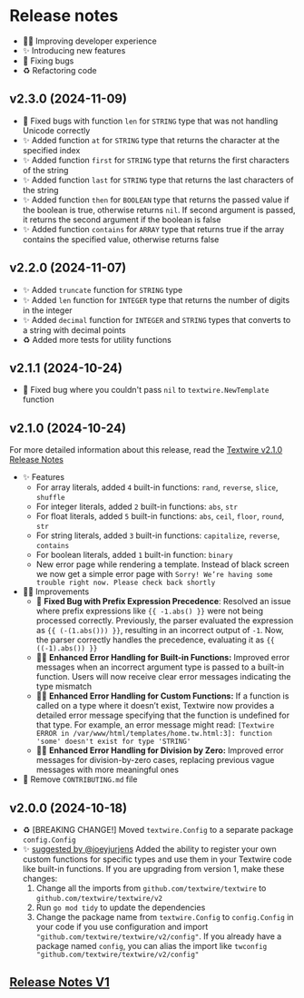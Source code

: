 # Release notes

- 🧑‍💻 Improving developer experience
- ✨ Introducing new features
- 🐛 Fixing bugs
- ♻️ Refactoring code

## v2.3.0 (2024-11-09)
- 🐛 Fixed bugs with function `len` for `STRING` type that was not handling Unicode correctly
- ✨ Added function `at` for `STRING` type that returns the character at the specified index
- ✨ Added function `first` for `STRING` type that returns the first characters of the string
- ✨ Added function `last` for `STRING` type that returns the last characters of the string
- ✨ Added function `then` for `BOOLEAN` type that returns the passed value if the boolean is true, otherwise returns `nil`. If second argument is passed, it returns the second argument if the boolean is false
- ✨ Added function `contains` for `ARRAY` type that returns true if the array contains the specified value, otherwise returns false

## v2.2.0 (2024-11-07)
- ✨ Added `truncate` function for `STRING` type
- ✨ Added `len` function for `INTEGER` type that returns the number of digits in the integer
- ✨ Added `decimal` function for `INTEGER` and `STRING` types that converts to a string with decimal points
- ♻️ Added more tests for utility functions

## v2.1.1 (2024-10-24)
- 🐛 Fixed bug where you couldn't pass `nil` to `textwire.NewTemplate` function

## v2.1.0 (2024-10-24)
For more detailed information about this release, read the [Textwire v2.1.0 Release Notes](https://textwire.github.io/blog/2024/10/24/textwire-v2.1.0-release-notes)

- ✨ Features
    - For array literals, added `4` built-in functions: `rand`, `reverse`, `slice`, `shuffle`
    - For integer literals, added `2` built-in functions: `abs`, `str`
    - For float literals, added `5` built-in functions: `abs`, `ceil`, `floor`, `round`, `str`
    - For string literals, added `3` built-in functions: `capitalize`, `reverse`, `contains`
    - For boolean literals, added `1` built-in function: `binary`
    - New error page while rendering a template. Instead of black screen we now get a simple error page with `Sorry! We’re having some trouble right now. Please check back shortly`
- 🧑‍💻 Improvements
    - 🐛 **Fixed Bug with Prefix Expression Precedence**: Resolved an issue where prefix expressions like `{{ -1.abs() }}` were not being processed correctly. Previously, the parser evaluated the expression as `{{ (-(1.abs())) }}`, resulting in an incorrect output of `-1`. Now, the parser correctly handles the precedence, evaluating it as `{{ ((-1).abs()) }}`
    - 🧑‍💻 **Enhanced Error Handling for Built-in Functions:** Improved error messages when an incorrect argument type is passed to a built-in function. Users will now receive clear error messages indicating the type mismatch
    - 🧑‍💻 **Enhanced Error Handling for Custom Functions:** If a function is called on a type where it doesn’t exist, Textwire now provides a detailed error message specifying that the function is undefined for that type. For example, an error message might read: `[Textwire ERROR in /var/www/html/templates/home.tw.html:3]: function 'some' doesn't exist for type 'STRING'`
    - 🧑‍💻 **Enhanced Error Handling for Division by Zero:** Improved error messages for division-by-zero cases, replacing previous vague messages with more meaningful ones
- 📝 Remove `CONTRIBUTING.md` file

## v2.0.0 (2024-10-18)
- ♻️ [BREAKING CHANGE!] Moved `textwire.Config` to a separate package `config.Config`
- ✨ [suggested by @joeyjurjens](https://github.com/joeyjurjens) Added the ability to register your own custom functions for specific types and use them in your Textwire code like built-in functions. If you are upgrading from version 1, make these changes:
    1. Change all the imports from `github.com/textwire/textwire` to `github.com/textwire/textwire/v2`
    2. Run `go mod tidy` to update the dependencies
    3. Change the package name from `textwire.Config` to `config.Config` in your code if you use configuration and import `"github.com/textwire/textwire/v2/config"`. If you already have a package named `config`, you can alias the import like `twconfig "github.com/textwire/textwire/v2/config"`

## [Release Notes V1](.github/CHANGELOG-V1.md)